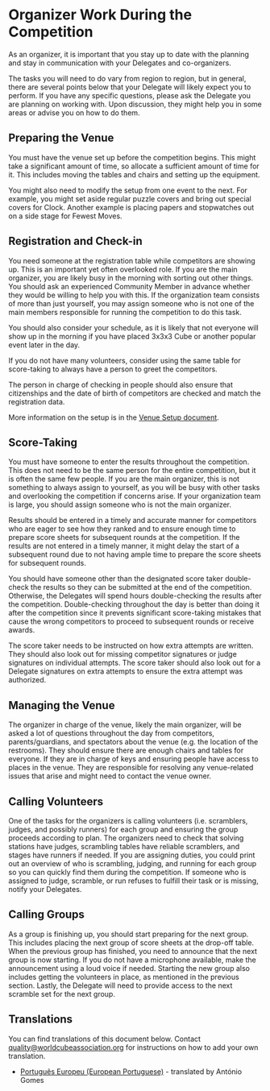 # Organizer Work During the Competition

As an organizer, it is important that you stay up to date with the planning and stay in communication with your Delegates and co-organizers.

The tasks you will need to do vary from region to region, but in general, there are several points below that your Delegate will likely expect you to perform. If you have any specific questions, please ask the Delegate you are planning on working with. Upon discussion, they might help you in some areas or advise you on how to do them.

## Preparing the Venue

You must have the venue set up before the competition begins. This might take a significant amount of time, so allocate a sufficient amount of time for it. This includes moving the tables and chairs and setting up the equipment.

You might also need to modify the setup from one event to the next. For example, you might set aside regular puzzle covers and bring out special covers for Clock. Another example is placing papers and stopwatches out on a side stage for Fewest Moves.

## Registration and Check-in

You need someone at the registration table while competitors are showing up. This is an important yet often overlooked role. If you are the main organizer, you are likely busy in the morning with sorting out other things. You should ask an experienced Community Member in advance whether they would be willing to help you with this. If the organization team consists of more than just yourself, you may assign someone who is not one of the main members responsible for running the competition to do this task.

You should also consider your schedule, as it is likely that not everyone will show up in the morning if you have placed 3x3x3 Cube or another popular event later in the day.

If you do not have many volunteers, consider using the same table for score-taking to always have a person to greet the competitors.

The person in charge of checking in people should also ensure that citizenships and the date of birth of competitors are checked and match the registration data.

More information on the setup is in the [Venue Setup document](wcadoc{edudoc/organizer-guidelines/venue-setup.pdf}).

## Score-Taking

You must have someone to enter the results throughout the competition. This does not need to be the same person for the entire competition, but it is often the same few people. If you are the main organizer, this is not something to always assign to yourself, as you will be busy with other tasks and overlooking the competition if concerns arise. If your organization team is large, you should assign someone who is not the main organizer.

Results should be entered in a timely and accurate manner for competitors who are eager to see how they ranked and to ensure enough time to prepare score sheets for subsequent rounds at the competition. If the results are not entered in a timely manner, it might delay the start of a subsequent round due to not having ample time to prepare the score sheets for subsequent rounds.

You should have someone other than the designated score taker double-check the results so they can be submitted at the end of the competition. Otherwise, the Delegates will spend hours double-checking the results after the competition. Double-checking throughout the day is better than doing it after the competition since it prevents significant score-taking mistakes that cause the wrong competitors to proceed to subsequent rounds or receive awards.

The score taker needs to be instructed on how extra attempts are written. They should also look out for missing competitor signatures or judge signatures on individual attempts. The score taker should also look out for a Delegate signatures on extra attempts to ensure the extra attempt was authorized.

## Managing the Venue

The organizer in charge of the venue, likely the main organizer, will be asked a lot of questions throughout the day from competitors, parents/guardians, and spectators about the venue (e.g. the location of the restrooms). They should ensure there are enough chairs and tables for everyone. If they are in charge of keys and ensuring people have access to places in the venue. They are responsible for resolving any venue-related issues that arise and might need to contact the venue owner.

## Calling Volunteers

One of the tasks for the organizers is calling volunteers (i.e. scramblers, judges, and possibly runners) for each group and ensuring the group proceeds according to plan. The organizers need to check that solving stations have judges, scrambling tables have reliable scramblers, and stages have runners if needed. If you are assigning duties, you could print out an overview of who is scrambling, judging, and running for each group so you can quickly find them during the competition. If someone who is assigned to judge, scramble, or run refuses to fulfill their task or is missing, notify your Delegates.

## Calling Groups

As a group is finishing up, you should start preparing for the next group. This includes placing the next group of score sheets at the drop-off table. When the previous group has finished, you need to announce that the next group is now starting. If you do not have a microphone available, make the announcement using a loud voice if needed. Starting the new group also includes getting the volunteers in place, as mentioned in the previous section. Lastly, the Delegate will need to provide access to the next scramble set for the next group.

<div class="spacer"></div>

## Translations

You can find translations of this document below. Contact [quality@worldcubeassociation.org](mailto:quality@worldcubeassociation.org) for instructions on how to add your own translation.

- [Português Europeu (European Portuguese)](wcadoc{edudoc/organizer-guidelines/pt/work-during-comp.pdf}) - translated by António Gomes
